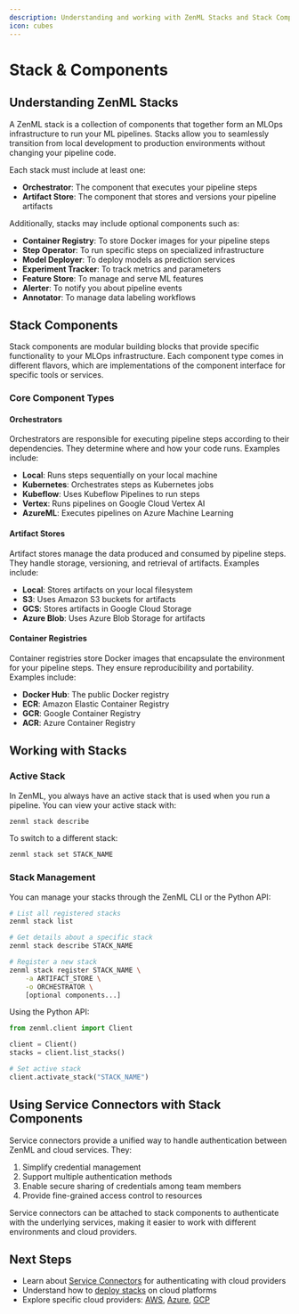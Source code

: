 ```yaml
---
description: Understanding and working with ZenML Stacks and Stack Components
icon: cubes
---
```


# Stack & Components

## Understanding ZenML Stacks

A ZenML stack is a collection of components that together form an MLOps infrastructure to run your ML pipelines. Stacks allow you to seamlessly transition from local development to production environments without changing your pipeline code.

Each stack must include at least one:

* **Orchestrator**: The component that executes your pipeline steps
* **Artifact Store**: The component that stores and versions your pipeline artifacts

Additionally, stacks may include optional components such as:

* **Container Registry**: To store Docker images for your pipeline steps
* **Step Operator**: To run specific steps on specialized infrastructure
* **Model Deployer**: To deploy models as prediction services
* **Experiment Tracker**: To track metrics and parameters
* **Feature Store**: To manage and serve ML features
* **Alerter**: To notify you about pipeline events
* **Annotator**: To manage data labeling workflows

## Stack Components

Stack components are modular building blocks that provide specific functionality to your MLOps infrastructure. Each component type comes in different flavors, which are implementations of the component interface for specific tools or services.

### Core Component Types

#### Orchestrators

Orchestrators are responsible for executing pipeline steps according to their dependencies. They determine where and how your code runs. Examples include:

* **Local**: Runs steps sequentially on your local machine
* **Kubernetes**: Orchestrates steps as Kubernetes jobs
* **Kubeflow**: Uses Kubeflow Pipelines to run steps
* **Vertex**: Runs pipelines on Google Cloud Vertex AI
* **AzureML**: Executes pipelines on Azure Machine Learning

#### Artifact Stores

Artifact stores manage the data produced and consumed by pipeline steps. They handle storage, versioning, and retrieval of artifacts. Examples include:

* **Local**: Stores artifacts on your local filesystem
* **S3**: Uses Amazon S3 buckets for artifacts
* **GCS**: Stores artifacts in Google Cloud Storage
* **Azure Blob**: Uses Azure Blob Storage for artifacts

#### Container Registries

Container registries store Docker images that encapsulate the environment for your pipeline steps. They ensure reproducibility and portability. Examples include:

* **Docker Hub**: The public Docker registry
* **ECR**: Amazon Elastic Container Registry
* **GCR**: Google Container Registry
* **ACR**: Azure Container Registry

## Working with Stacks

### Active Stack

In ZenML, you always have an active stack that is used when you run a pipeline. You can view your active stack with:

```bash
zenml stack describe
```

To switch to a different stack:

```bash
zenml stack set STACK_NAME
```

### Stack Management

You can manage your stacks through the ZenML CLI or the Python API:

```bash
# List all registered stacks
zenml stack list

# Get details about a specific stack
zenml stack describe STACK_NAME

# Register a new stack
zenml stack register STACK_NAME \
    -a ARTIFACT_STORE \
    -o ORCHESTRATOR \
    [optional components...]
```

Using the Python API:

```python
from zenml.client import Client

client = Client()
stacks = client.list_stacks()

# Set active stack
client.activate_stack("STACK_NAME")
```

## Using Service Connectors with Stack Components

Service connectors provide a unified way to handle authentication between ZenML and cloud services. They:

1. Simplify credential management
2. Support multiple authentication methods
3. Enable secure sharing of credentials among team members
4. Provide fine-grained access control to resources

Service connectors can be attached to stack components to authenticate with the underlying services, making it easier to work with different environments and cloud providers.

## Next Steps

* Learn about [Service Connectors](service_connectors.md) for authenticating with cloud providers
* Understand how to [deploy stacks](deployment.md) on cloud platforms
* Explore specific cloud providers: [AWS](broken-reference), [Azure](broken-reference), [GCP](broken-reference)
